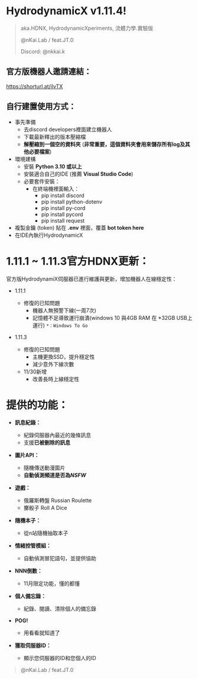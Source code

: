 # HydrodynamicX v1.11.4! 
> aka.HDNX, HydrodynamicXperiments, 流體力學.實驗版
> 
> @nKai.Lab / feat.JT.0
> 
> Discord: @nkkai.k

## 官方版機器人邀請連結：
https://shorturl.at/ilvTX

## 自行建置使用方式：
- 事先準備
  - 去discord developers裡面建立機器人
  - 下載最新釋出的版本壓縮檔
  - **解壓縮到一個空的資料夾** (**非常重要，這個資料夾會用來儲存所有log及其他必要檔案**)
- 環境建構
    - 安裝 **Python 3.10 或以上**
    - 安裝適合自己的IDE (推薦 **Visual Studio Code**)
    - 必要套件安裝：
      - 在終端機裡面輸入：
        - pip install discord
        - pip install python-dotenv
        - pip install py-cord
        - pip install pycord
        - pip install request
- 複製金鑰 (token) 貼在 **.env** 裡面，覆蓋 **bot token here**
- 在IDE內執行HydrodynamicX

# 1.11.1 ~ 1.11.3官方HDNX更新：
官方版HydrodynamiX伺服器已進行維護與更新，增加機器人在線穩定性：
- 1.11.1
  - 修復的已知問題
    - 機器人無預警下線(一周7次)
    - 記憶體不足導致運行崩潰(windows 10 與4GB RAM 在 *32GB USB上運行)
`*：Windows To Go`

- 1.11.3
  - 修復的已知問題
    - 主機更換SSD，提升穩定性
    - 減少意外下線次數
  - 11/30新增
    - 改善長時上線穩定性

# 提供的功能：
- **訊息紀錄：**
  - 紀錄伺服器內最近的幾條訊息
  - 支援**已被刪除的訊息**

- **圖片API：**
  - 隨機傳送動漫圖片
  - **自動偵測頻道是否為*NSFW***

- **遊戲：**
  - 俄羅斯轉盤 Russian Roulette
  - 擲骰子 Roll A Dice

- **隨機本子：**
  - 從n站隨機抽取本子

- **情緒控管模組：**
  - 自動偵測冒犯語句，並提供協助

- **NNN倒數：**
  - 11月限定功能，懂的都懂

- **個人備忘錄：**
  - 紀錄、閱讀、清除個人的備忘錄

- **POG!**
  - 用看看就知道了

- **獲取伺服器ID：**
  - 顯示您伺服器的ID和您個人的ID



> @nKai.Lab / feat.JT.0
